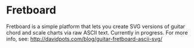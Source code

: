 # Fretboard

Fretboard is a simple platform that lets you create SVG versions of guitar chord and scale charts via raw ASCII text. Currently in progress. For more info, see: http://davidpots.com/blog/guitar-fretboard-ascii-svg/
